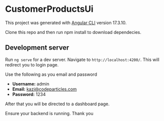 # CustomerProductsUi


This project was generated with [Angular CLI](https://github.com/angular/angular-cli) version 17.3.10.

Clone this repo and then run npm install to download dependecies.

## Development server

Run `ng serve` for a dev server. Navigate to `http://localhost:4200/`. This will redirect you to login page.

Use the following as you email and password

- **Username:** admin
- **Email:** kazi@codeparticles.com
- **Password:** 1234

After that you will be directed to a dashboard page.

Ensure your backend is running. Thank you


